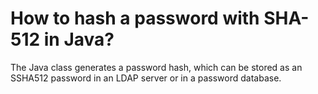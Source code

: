 How to hash a password with SHA-512 in Java?
============================================

The Java class generates a password hash, which can be stored as an 
SSHA512 password in an LDAP server or in a password database.
